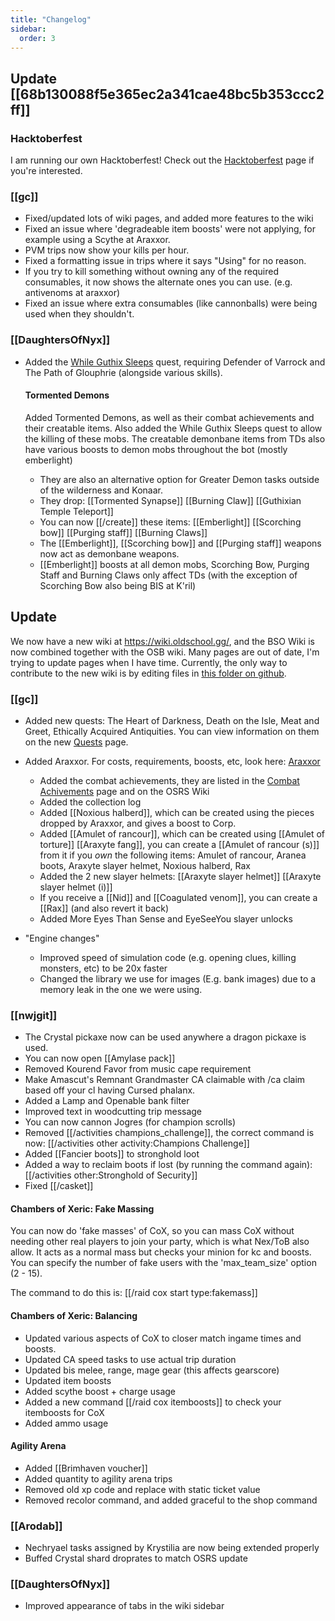 ```yaml
---
title: "Changelog"
sidebar:
  order: 3
---
```


## Update [[68b130088f5e365ec2a341cae48bc5b353ccc2ff]]

### Hacktoberfest

I am running our own Hacktoberfest! Check out the [Hacktoberfest](/getting-started/hackertoberfest) page if you're interested.

### [[gc]]

- Fixed/updated lots of wiki pages, and added more features to the wiki
- Fixed an issue where 'degradeable item boosts' were not applying, for example using a Scythe at Araxxor.
- PVM trips now show your kills per hour.
- Fixed a formatting issue in trips where it says "Using" for no reason.
- If you try to kill something without owning any of the required consumables, it now shows the alternate ones you can use. (e.g. antivenoms at araxxor)
- Fixed an issue where extra consumables (like cannonballs) were being used when they shouldn't.

### [[DaughtersOfNyx]]

- Added the [While Guthix Sleeps](/osb/quests/#while-guthix-sleeps) quest, requiring Defender of Varrock and The Path of Glouphrie (alongside various skills).

  #### Tormented Demons

  Added Tormented Demons, as well as their combat achievements and their creatable items. Also added the While Guthix Sleeps quest to allow the killing of these mobs. The creatable demonbane items from TDs also have various boosts to demon mobs throughout the bot (mostly emberlight)

  - They are also an alternative option for Greater Demon tasks outside of the wilderness and Konaar.
  - They drop: [[Tormented Synapse]] [[Burning Claw]] [[Guthixian Temple Teleport]]
  - You can now [[/create]] these items: [[Emberlight]] [[Scorching bow]] [[Purging staff]] [[Burning Claws]]
  - The [[Emberlight]], [[Scorching bow]] and [[Purging staff]] weapons now act as demonbane weapons.
  - [[Emberlight]] boosts at all demon mobs, Scorching Bow, Purging Staff and Burning Claws only affect TDs (with the exception of Scorching Bow also being BIS at K'ril)

## Update

We now have a new wiki at https://wiki.oldschool.gg/, and the BSO Wiki is now combined together with the OSB wiki. Many pages are out of date, I'm trying to update pages when I have time. Currently, the only way to contribute to the new wiki is by editing files in [this folder on github](https://github.com/oldschoolgg/oldschoolbot/tree/master/docs/src/content/docs).

### [[gc]]

- Added new quests: The Heart of Darkness, Death on the Isle, Meat and Greet, Ethically Acquired Antiquities. You can view information on them on the new [Quests](/osb/quests) page.
- Added Araxxor. For costs, requirements, boosts, etc, look here: [Araxxor](https://wiki.oldschool.gg/osb/monsters/#araxxor)

  - Added the combat achievements, they are listed in the [Combat Achivements](osb/combat-achievements) page and on the OSRS Wiki
  - Added the collection log
  - Added [[Noxious halberd]], which can be created using the pieces dropped by Araxxor, and gives a boost to Corp.
  - Added [[Amulet of rancour]], which can be created using [[Amulet of torture]] [[Araxyte fang]], you can create a [[Amulet of rancour (s)]] from it if you _own_ the following items: Amulet of rancour, Aranea boots, Araxyte slayer helmet, Noxious halberd, Rax
  - Added the 2 new slayer helmets: [[Araxyte slayer helmet]] [[Araxyte slayer helmet (i)]]
  - If you receive a [[Nid]] and [[Coagulated venom]], you can create a [[Rax]] (and also revert it back)
  - Added More Eyes Than Sense and EyeSeeYou slayer unlocks

- "Engine changes"
  - Improved speed of simulation code (e.g. opening clues, killing monsters, etc) to be 20x faster
  - Changed the library we use for images (E.g. bank images) due to a memory leak in the one we were using.

### [[nwjgit]]

- The Crystal pickaxe now can be used anywhere a dragon pickaxe is used.
- You can now open [[Amylase pack]]
- Removed Kourend Favor from music cape requirement
- Make Amascut's Remnant Grandmaster CA claimable with /ca claim based off your cl having Cursed phalanx.
- Added a Lamp and Openable bank filter
- Improved text in woodcutting trip message
- You can now cannon Jogres (for champion scrolls)
- Removed [[/activities champions_challenge]], the correct command is now: [[/activities other activity\:Champions Challenge]]
- Added [[Fancier boots]] to stronghold loot
- Added a way to reclaim boots if lost (by running the command again): [[/activities other\:Stronghold of Security]]
- Fixed [[/casket]]

#### Chambers of Xeric: Fake Massing

You can now do 'fake masses' of CoX, so you can mass CoX without needing other real players to join your party, which is what Nex/ToB also allow. It acts as a normal mass but checks your minion for kc and boosts. You can specify the number of fake users with the 'max_team_size' option (2 - 15).

The command to do this is: [[/raid cox start type\:fakemass]]

#### Chambers of Xeric: Balancing

- Updated various aspects of CoX to closer match ingame times and boosts.
- Updated CA speed tasks to use actual trip duration
- Updated bis melee, range, mage gear (this affects gearscore)
- Updated item boosts
- Added scythe boost + charge usage
- Added a new command [[/raid cox itemboosts]] to check your itemboosts for CoX
- Added ammo usage

#### Agility Arena

- Added [[Brimhaven voucher]]
- Added quantity to agility arena trips
- Removed old xp code and replace with static ticket value
- Removed recolor command, and added graceful to the shop command

### [[Arodab]]

- Nechryael tasks assigned by Krystilia are now being extended properly
- Buffed Crystal shard droprates to match OSRS update

### [[DaughtersOfNyx]]

- Improved appearance of tabs in the wiki sidebar
